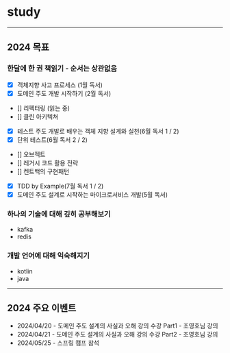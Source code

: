 # study

--- 

## 2024 목표

### 한달에 한 권 책읽기 - 순서는 상관없음

- [x] 객체지향 사고 프로세스 (1월 독서)
- [x] 도메인 주도 개발 시작하기 (2월 독서)
- [] 리펙터링 (읽는 중)
- [] 클린 아키텍쳐
- [x] 테스트 주도 개발로 배우는 객체 지향 설계와 실천(6월 독서 1 / 2)
- [x] 단위 테스트(6월 독서 2 / 2)
- [] 오브젝트
- [] 레거시 코드 활용 전략
- [] 켄트백의 구현패턴
- [x] TDD by Example(7월 독서 1 / 2)
- [x] 도메인 주도 설계로 시작하는 마이크로서비스 개발(5월 독서)

### 하나의 기술에 대해 깊히 공부해보기
- kafka
- redis


### 개발 언어에 대해 익숙해지기
- kotlin
- java

---

## 2024 주요 이벤트 

- 2024/04/20 - 도메인 주도 설계의 사실과 오해 강의 수강 Part1 - 조영호님 강의
- 2024/04/21 - 도메인 주도 설계의 사실과 오해 강의 수강 Part2 - 조영호님 강의
- 2024/05/25 - 스프링 캠프 참석